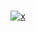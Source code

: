 <div align="center">

<br/>

[![x](https://count.getloli.com/get/@RekoLab?theme=rule34)](https://github.com/RekoLab)
